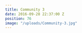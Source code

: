 ```yaml
---
title: Community 3
date: 2016-09-28 22:37:00 Z
position: 76
image: "/uploads/Community-3.jpg"
---
```


